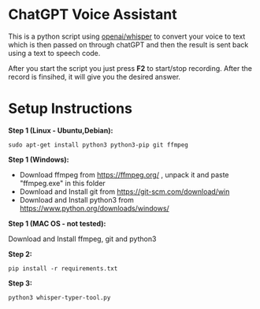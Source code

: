 # ChatGPT Voice Assistant
This is a python script using [openai/whisper](https://github.com/openai/whisper) to convert your voice to text which is then passed on through chatGPT and then the result is sent back using a text to speech code.

After you start the script you just press **F2** to start/stop recording. After the record is finsihed, it will give you the desired answer.

# Setup Instructions

**Step 1 (Linux - Ubuntu,Debian):**

    sudo apt-get install python3 python3-pip git ffmpeg

**Step 1 (Windows):**

- Download ffmpeg from https://ffmpeg.org/ , unpack it and paste "ffmpeg.exe" in this folder
- Download and Install git from https://git-scm.com/download/win
- Download and Install python3 from https://www.python.org/downloads/windows/

**Step 1 (MAC OS - not tested):**

Download and Install ffmpeg, git and python3

**Step 2:**

    pip install -r requirements.txt

**Step 3:**

    python3 whisper-typer-tool.py
